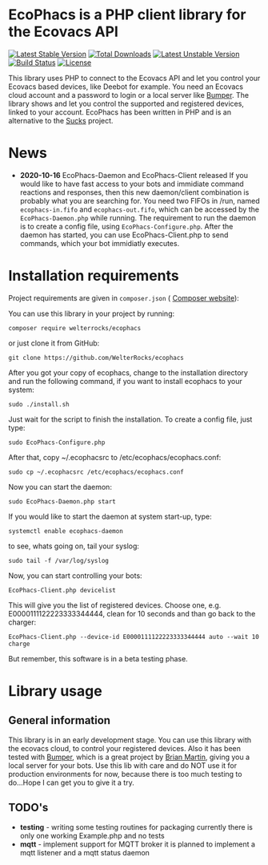 # EcoPhacs is a PHP client library for the Ecovacs API

[![Latest Stable Version](https://poser.pugx.org/welterrocks/ecophacs/v/stable)](https://packagist.org/packages/welterrocks/ecophacs)
[![Total Downloads](https://poser.pugx.org/welterrocks/ecophacs/downloads)](https://packagist.org/packages/welterrocks/ecophacs)
[![Latest Unstable Version](https://poser.pugx.org/welterrocks/ecophacs/v/unstable)](https://packagist.org/packages/welterrocks/ecophacs)
[![Build Status](https://travis-ci.org/welterrocks/ecophacs.svg?branch=main)](https://travis-ci.org/welterrocks/ecophacs)
[![License](https://poser.pugx.org/welterrocks/ecophacs/license)](https://packagist.org/packages/welterrocks/ecophacs)

This library uses PHP to connect to the Ecovacs API and let you control your
Ecovacs based devices, like Deebot for example. You need an Ecovacs cloud
account and a password to login or a local server like [Bumper](https://github.com/bmartin5692/bumper). 
The library shows and let you control the supported and registered devices, 
linked to your account. EcoPhacs has been written in PHP and is an alternative
to the [Sucks](https://github.com/wpietri/sucks) project.

# News
- **2020-10-16** EcoPhacs-Daemon and EcoPhacs-Client released
If you would like to have fast access to your bots and immidiate command reactions and responses,
then this new daemon/client combination is probably what you are searching for. You need two FIFOs 
in /run, named `ecophacs-in.fifo` and `ecophacs-out.fifo`, which can be accessed by the 
`EcoPhacs-Daemon.php` while running. The requirement to run the daemon is to create a config
file, using `EcoPhacs-Configure.php`. After the daemon has started, you can use EcoPhacs-Client.php
to send commands, which your bot immidiatly executes.

# Installation requirements

Project requirements are given in `composer.json` (
[Composer website](https://getcomposer.org)):

You can use this library in your project by running:

```
composer require welterrocks/ecophacs
```

or just clone it from GitHub:

```
git clone https://github.com/WelterRocks/ecophacs
```

After you got your copy of ecophacs, change to the installation directory
and run the following command, if you want to install ecophacs to your
system:

```
sudo ./install.sh
```

Just wait for the script to finish the installation. To create a config
file, just type:

```
sudo EcoPhacs-Configure.php
```

After that, copy ~/.ecophacsrc to /etc/ecophacs/ecophacs.conf:

```
sudo cp ~/.ecophacsrc /etc/ecophacs/ecophacs.conf
```

Now you can start the daemon:

```
sudo EcoPhacs-Daemon.php start
```

If you would like to start the daemon at system start-up, type:

```
systemctl enable ecophacs-daemon
```

to see, whats going on, tail your syslog:

```
sudo tail -f /var/log/syslog
```

Now, you can start controlling your bots:

```
EcoPhacs-Client.php devicelist
```

This will give you the list of registered devices. Choose one,
e.g. E0000111122223333344444, clean for 10 seconds and than go
back to the charger:

```
EcoPhacs-Client.php --device-id E0000111122223333344444 auto --wait 10 charge
```

But remember, this software is in a beta testing phase.

# Library usage
## General information
This library is in an early development stage. You can use this library
with the ecovacs cloud, to control your registered devices. Also it has
been tested with [Bumper](https://github.com/bmartin5692/bumper), which
is a great project by [Brian Martin](https://github.com/bmartin5692), giving you a local server for your bots.
Use this lib with care and do NOT use it for production environments for now,
because there is too much testing to do...Hope I can get you to give it a try.

## TODO's

- **testing** - writing some testing routines for packaging
currently there is only one working Example.php and no tests
- **mqtt** - implement support for MQTT broker
it is planned to implement a mqtt listener and a mqtt status daemon

